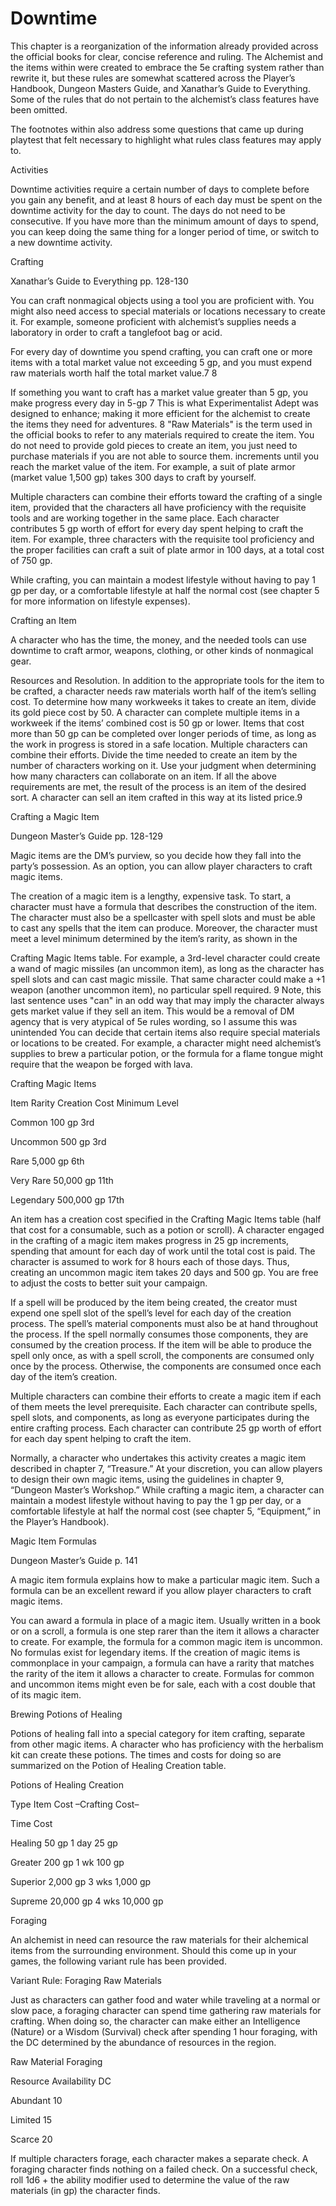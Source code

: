 # Downtime

This chapter is a reorganization of the information already provided across the official books for clear, concise reference and ruling. The Alchemist and the items within were created to embrace the 5e crafting system rather than rewrite it, but these rules are somewhat scattered across the Player’s Handbook, Dungeon Masters Guide, and Xanathar’s Guide to Everything. Some of the rules that do not pertain to the alchemist’s class features have been omitted.

The footnotes within also address some questions that came up during playtest that felt necessary to highlight what rules class features may apply to.

Activities

Downtime activities require a certain number of days to complete before you gain any benefit, and at least 8 hours of each day must be spent on the downtime activity for the day to count. The days do not need to be consecutive. If you have more than the minimum amount of days to spend, you can keep doing the same thing for a longer period of time, or switch to a new downtime activity.

Crafting

Xanathar’s Guide to Everything pp. 128-130

You can craft nonmagical objects using a tool you are proficient with. You might also need access to special materials or locations necessary to create it. For example, someone proficient with alchemist’s supplies needs a laboratory in order to craft a tanglefoot bag or acid.

For every day of downtime you spend crafting, you can craft one or more items with a total market value not exceeding 5 gp, and you must expend raw materials worth half the total market value.7 8

If something you want to craft has a market value greater than 5 gp, you make progress every day in 5-gp 7 This is what Experimentalist Adept was designed to enhance; making it more efficient for the alchemist to create the items they need for adventures. 8 "Raw Materials" is the term used in the official books to refer to any materials required to create the item. You do not need to provide gold pieces to create an item, you just need to purchase materials if you are not able to source them. increments until you reach the market value of the item. For example, a suit of plate armor (market value 1,500 gp) takes 300 days to craft by yourself.

Multiple characters can combine their efforts toward the crafting of a single item, provided that the characters all have proficiency with the requisite tools and are working together in the same place. Each character contributes 5 gp worth of effort for every day spent helping to craft the item. For example, three characters with the requisite tool proficiency and the proper facilities can craft a suit of plate armor in 100 days, at a total cost of 750 gp.

While crafting, you can maintain a modest lifestyle without having to pay 1 gp per day, or a comfortable lifestyle at half the normal cost (see chapter 5 for more information on lifestyle expenses).

Crafting an Item

A character who has the time, the money, and the needed tools can use downtime to craft armor, weapons, clothing, or other kinds of nonmagical gear.

Resources and Resolution. In addition to the appropriate tools for the item to be crafted, a character needs raw materials worth half of the item’s selling cost. To determine how many workweeks it takes to create an item, divide its gold piece cost by 50. A character can complete multiple items in a workweek if the items’ combined cost is 50 gp or lower. Items that cost more than 50 gp can be completed over longer periods of time, as long as the work in progress is stored in a safe location. Multiple characters can combine their efforts. Divide the time needed to create an item by the number of characters working on it. Use your judgment when determining how many characters can collaborate on an item. If all the above requirements are met, the result of the process is an item of the desired sort. A character can sell an item crafted in this way at its listed price.9

Crafting a Magic Item

Dungeon Master’s Guide pp. 128-129

Magic items are the DM’s purview, so you decide how they fall into the party’s possession. As an option, you can allow player characters to craft magic items.

The creation of a magic item is a lengthy, expensive task. To start, a character must have a formula that describes the construction of the item. The character must also be a spellcaster with spell slots and must be able to cast any spells that the item can produce. Moreover, the character must meet a level minimum determined by the item’s rarity, as shown in the

Crafting Magic Items table. For example, a 3rd-level character could create a wand of magic missiles (an uncommon item), as long as the character has spell slots and can cast magic missile. That same character could make a +1 weapon (another uncommon item), no particular spell required. 9 Note, this last sentence uses "can" in an odd way that may imply the character always gets market value if they sell an item. This would be a removal of DM agency that is very atypical of 5e rules wording, so I assume this was unintended You can decide that certain items also require special materials or locations to be created. For example, a character might need alchemist’s supplies to brew a particular potion, or the formula for a flame tongue might require that the weapon be forged with lava.

Crafting Magic Items

Item Rarity Creation Cost Minimum Level

Common 100 gp 3rd

Uncommon 500 gp 3rd

Rare 5,000 gp 6th

Very Rare 50,000 gp 11th

Legendary 500,000 gp 17th

An item has a creation cost specified in the Crafting Magic Items table (half that cost for a consumable, such as a potion or scroll). A character engaged in the crafting of a magic item makes progress in 25 gp increments, spending that amount for each day of work until the total cost is paid. The character is assumed to work for 8 hours each of those days. Thus, creating an uncommon magic item takes 20 days and 500 gp. You are free to adjust the costs to better suit your campaign.

If a spell will be produced by the item being created, the creator must expend one spell slot of the spell’s level for each day of the creation process. The spell’s material components must also be at hand throughout the process. If the spell normally consumes those components, they are consumed by the creation process. If the item will be able to produce the spell only once, as with a spell scroll, the components are consumed only once by the process. Otherwise, the components are consumed once each day of the item’s creation.

Multiple characters can combine their efforts to create a magic item if each of them meets the level prerequisite. Each character can contribute spells, spell slots, and components, as long as everyone participates during the entire crafting process. Each character can contribute 25 gp worth of effort for each day spent helping to craft the item.

Normally, a character who undertakes this activity creates a magic item described in chapter 7, “Treasure.” At your discretion, you can allow players to design their own magic items, using the guidelines in chapter 9, “Dungeon Master’s Workshop.” While crafting a magic item, a character can maintain a modest lifestyle without having to pay the 1 gp per day, or a comfortable lifestyle at half the normal cost (see chapter 5, “Equipment,” in the Player’s Handbook).

Magic Item Formulas

Dungeon Master’s Guide p. 141

A magic item formula explains how to make a particular magic item. Such a formula can be an excellent reward if you allow player characters to craft magic items.

You can award a formula in place of a magic item. Usually written in a book or on a scroll, a formula is one step rarer than the item it allows a character to create. For example, the formula for a common magic item is uncommon. No formulas exist for legendary items. If the creation of magic items is commonplace in your campaign, a formula can have a rarity that matches the rarity of the item it allows a character to create. Formulas for common and uncommon items might even be for sale, each with a cost double that of its magic item.

Brewing Potions of Healing

Potions of healing fall into a special category for item crafting, separate from other magic items. A character who has proficiency with the herbalism kit can create these potions. The times and costs for doing so are summarized on the Potion of Healing Creation table.

Potions of Healing Creation

Type Item Cost –Crafting Cost–

Time Cost

Healing 50 gp 1 day 25 gp

Greater 200 gp 1 wk 100 gp

Superior 2,000 gp 3 wks 1,000 gp

Supreme 20,000 gp 4 wks 10,000 gp

Foraging

An alchemist in need can resource the raw materials for their alchemical items from the surrounding environment. Should this come up in your games, the following variant rule has been provided.

Variant Rule: Foraging Raw Materials

Just as characters can gather food and water while traveling at a normal or slow pace, a foraging character can spend time gathering raw materials for crafting. When doing so, the character can make either an Intelligence (Nature) or a Wisdom (Survival) check after spending 1 hour foraging, with the DC determined by the abundance of resources in the region.

Raw Material Foraging

Resource Availability DC

Abundant 10

Limited 15

Scarce 20

If multiple characters forage, each character makes a separate check. A foraging character finds nothing on a failed check. On a successful check, roll 1d6 + the ability modifier used to determine the value of the raw materials (in gp) the character finds.
